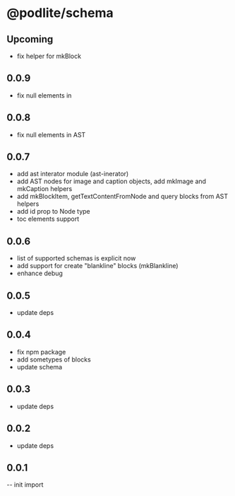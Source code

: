 # @podlite/schema

## Upcoming
- fix helper for mkBlock
## 0.0.9
- fix null elements in 
## 0.0.8
- fix null elements in AST
## 0.0.7
- add ast interator module (ast-inerator) 
- add AST nodes for image and caption objects, add mkImage and mkCaption helpers 
- add mkBlockItem, getTextContentFromNode and query blocks from AST helpers
- add id prop to Node type
- toc elements support
## 0.0.6
- list of supported schemas is explicit now
- add support for create "blankline" blocks (mkBlankline)
- enhance debug
## 0.0.5
- update deps
## 0.0.4
- fix npm package
- add sometypes of blocks
- update schema
 
## 0.0.3
- update deps
## 0.0.2
- update deps

## 0.0.1
-- init import

